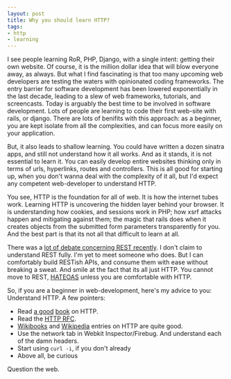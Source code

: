 ```yaml
---
layout: post
title: Why you should learn HTTP? 
tags:
- http
- learning
---
```


I see people learning RoR, PHP, Django, with a single intent: getting their own website. Of course, it is the million dollar idea that will blow everyone away, as always. But what I find fascinating is that too many upcoming web developers are testing the waters with opinionated coding frameworks. The entry barrier for software development has been lowered exponentially in the last decade, leading to a slew of web frameworks, tutorials, and screencasts. Today is arguably the best time to be involved in software development. Lots of people are learning to code their first web-site with rails, or django. There are lots of benifits with this approach: as a beginner, you are kept isolate from all the complexities, and can focus more easily on your application.

But, it also leads to shallow learning. You could have written a dozen sinatra apps, and still not understand how it all works. And as it stands, it is not essential to learn it. You can easily develop entire websites thinking only in terms of urls, hyperlinks, routes and controllers. This is all good for starting up, when you don't wanna deal with the complexity of it all, but I'd expect any competent web-developer to understand HTTP.

You see, HTTP is the foundation for all of web. It is how the internet tubes work. Learning HTTP is uncovering the hidden layer behind your browser. It is understanding how cookies, and sessions work in PHP; how xsrf attacks happen and mitigating against them; the magic that rails does when it creates objects from the submitted form parameters transparently for you. And the best part is that its not all that difficult to learn at all.
 
There was a [lot of debate concerning REST recently](http://news.ycombinator.com/item?id=2724488). I don't claim to understand REST fully. I'm yet to meet someone who does. But I can comfortably build RESTish APIs, and consume them with ease without breaking a sweat. And smile at the fact that its all just HTTP. You cannot move to REST, [HATEOAS](http://en.wikipedia.org/wiki/HATEOAS) unless you are comfortable with HTTP. 

So, if you are a beginner in web-development, here's my advice to you: Understand HTTP. A few pointers:

- Read [a good](http://shop.oreilly.com/product/9781565925090.do "HTTP: The Definitive Guide") [book](http://shop.oreilly.com/product/9781565928626.do "HTTP Pocket Reference") on HTTP.
- Read the [HTTP RFC](http://www.w3.org/Protocols/rfc2616/rfc2616.html).
- [Wikibooks](http://en.wikibooks.org/wiki/Computer_Networks/HTTP#HTTP) and [Wikipedia](http://en.wikipedia.org/wiki/Http) entries on HTTP are quite good.
- Use the network tab in Webkit Inspector/Firebug. And understand each of the damn headers.
- Start using `curl -i`, if you don't already
- Above all, be curious

Question the web. 
